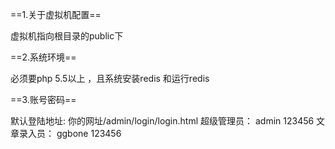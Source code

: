 ==1.关于虚拟机配置==

虚拟机指向根目录的public下

==2.系统环境==

必须要php 5.5以上 ，且系统安装redis 和运行redis

==3.账号密码==

默认登陆地址:
你的网址/admin/login/login.html
超级管理员：
admin  123456
文章录入员：
ggbone 123456
